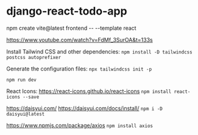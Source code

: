 # django-react-todo-app

npm create vite@latest frontend -- --template react

https://www.youtube.com/watch?v=FdMf_3SurOA&t=133s


Install Tailwind CSS and other dependencies:
```npm install -D tailwindcss postcss autoprefixer```

Generate the configuration files:
```npx tailwindcss init -p```

```npm run dev```

React Icons:
https://react-icons.github.io/react-icons
```npm install react-icons --save```

https://daisyui.com/
https://daisyui.com/docs/install/
```npm i -D daisyui@latest```

https://www.npmjs.com/package/axios
```npm install axios```
